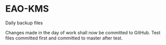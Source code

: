 # EAO-KMS
Daily backup files

Changes made in the day of work shall now be committed to GitHub. Test files committed first and committed to master after test.
